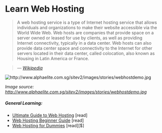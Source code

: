 # Learn Web Hosting

> A web hosting service is a type of Internet hosting service that allows individuals and organizations to make their website accessible via the World Wide Web. Web hosts are companies that provide space on a server owned or leased for use by clients, as well as providing Internet connectivity, typically in a data center. Web hosts can also provide data center space and connectivity to the Internet for other servers located in their data center, called colocation, also known as Housing in Latin America or France.

><cite>&#8212; [Wikipedia](https://en.wikipedia.org/wiki/Web_hosting_service)</cite>

![](../images/host.jpg "http://www.alphaelite.com.sg/sitev2/images/stories/webhostdemo.jpg")

<cite>Image source: <a href="http://www.alphaelite.com.sg/sitev2/images/stories/webhostdemo.jpg">http://www.alphaelite.com.sg/sitev2/images/stories/webhostdemo.jpg</a></cite>


##### General Learning:

* [Ultimate Guide to Web Hosting](http://www.whoishostingthis.com/resources/web-hosting/) [read]
* [Web Hosting Beginner Guide](http://www.webhostingsecretrevealed.net/web-hosting-beginner-guide/) [read]
* [Web Hosting for Dummies](http://www.dummies.com/store/product/Web-Hosting-For-Dummies.productCd-1118540573.html) [read][$]





















 






